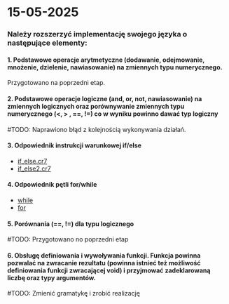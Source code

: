 # 15-05-2025

### Należy rozszerzyć implementację swojego języka o następujące elementy:

#### 1. Podstawowe operacje arytmetyczne (dodawanie, odejmowanie, mnożenie, dzielenie, nawiasowanie) na zmiennych typu numerycznego.

Przygotowano na poprzedni etap.

#### 2. Podstawowe operacje logiczne (and, or, not, nawiasowanie) na zmiennych logicznych oraz porównywanie zmiennych typu numerycznego (<, > , ==, !=) co w wyniku powinno dawać typ logiczny

#TODO: Naprawiono błąd z kolejnością wykonywania działań.

#### 3. Odpowiednik instrukcji warunkowej if/else

* [if_else.cr7](./if_else.cr7)
* [if_else2.cr7](./if_else2.cr7)

#### 4. Odpowiednik pętli for/while

* [while](./while.cr7)
* [for](./for.cr7)

#### 5. Porównania (==, !=) dla typu logicznego

#TODO: Przygotowano no poprzedni etap

#### 6. Obsługę definiowania i wywoływania funkcji. Funkcja powinna pozwalać na zwracanie rezultatu (powinna istnieć też możliwość definiowania funkcji zwracającej void) i przyjmować zadeklarowaną liczbę oraz typy argumentów.

#TODO: Zmienić gramatykę i zrobić realizację